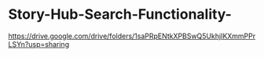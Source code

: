 # Story-Hub-Search-Functionality-

https://drive.google.com/drive/folders/1saPRpENtkXPBSwQ5UkhjIKXmmPPrLSYn?usp=sharing
